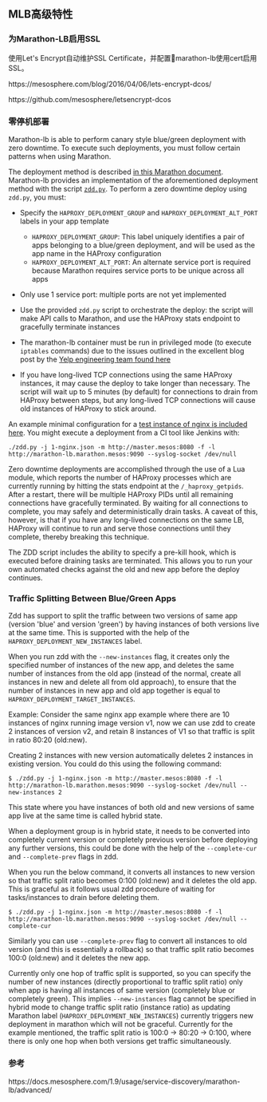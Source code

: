 ## MLB高级特性

### 为Marathon-LB启用SSL

使用Let's Encrypt自动维护SSL Certificate，并配置marathon-lb使用cert启用SSL。

https:\/\/mesosphere.com\/blog\/2016\/04\/06\/lets-encrypt-dcos\/

https:\/\/github.com\/mesosphere\/letsencrypt-dcos

### 零停机部署

Marathon-lb is able to perform canary style blue\/green deployment with zero downtime. To execute such deployments, you must follow certain patterns when using Marathon.

The deployment method is described [in this Marathon document](https://mesosphere.github.io/marathon/docs/blue-green-deploy.html). Marathon-lb provides an implementation of the aforementioned deployment method with the script [`zdd.py`](https://github.com/mesosphere/marathon-lb/blob/master/zdd.py). To perform a zero downtime deploy using `zdd.py`, you must:

* Specify the `HAPROXY_DEPLOYMENT_GROUP` and `HAPROXY_DEPLOYMENT_ALT_PORT` labels in your app template
  * `HAPROXY_DEPLOYMENT_GROUP`: This label uniquely identifies a pair of apps belonging to a blue\/green deployment, and will be used as the app name in the HAProxy configuration
  * `HAPROXY_DEPLOYMENT_ALT_PORT`: An alternate service port is required because Marathon requires service ports to be unique across all apps

* Only use 1 service port: multiple ports are not yet implemented
* Use the provided `zdd.py` script to orchestrate the deploy: the script will make API calls to Marathon, and use the HAProxy stats endpoint to gracefully terminate instances
* The marathon-lb container must be run in privileged mode \(to execute `iptables` commands\) due to the issues outlined in the excellent blog post by the [Yelp engineering team found here](http://engineeringblog.yelp.com/2015/04/true-zero-downtime-haproxy-reloads.html)
* If you have long-lived TCP connections using the same HAProxy instances, it may cause the deploy to take longer than necessary. The script will wait up to 5 minutes \(by default\) for connections to drain from HAProxy between steps, but any long-lived TCP connections will cause old instances of HAProxy to stick around.

An example minimal configuration for a [test instance of nginx is included here](https://github.com/mesosphere/marathon-lb/blob/master/tests/1-nginx.json). You might execute a deployment from a CI tool like Jenkins with:

```
./zdd.py -j 1-nginx.json -m http://master.mesos:8080 -f -l http://marathon-lb.marathon.mesos:9090 --syslog-socket /dev/null

```

Zero downtime deployments are accomplished through the use of a Lua module, which reports the number of HAProxy processes which are currently running by hitting the stats endpoint at the `/_haproxy_getpids`. After a restart, there will be multiple HAProxy PIDs until all remaining connections have gracefully terminated. By waiting for all connections to complete, you may safely and deterministically drain tasks. A caveat of this, however, is that if you have any long-lived connections on the same LB, HAProxy will continue to run and serve those connections until they complete, thereby breaking this technique.

The ZDD script includes the ability to specify a pre-kill hook, which is executed before draining tasks are terminated. This allows you to run your own automated checks against the old and new app before the deploy continues.

### **Traffic Splitting Between Blue\/Green Apps**

Zdd has support to split the traffic between two versions of same app \(version 'blue' and version 'green'\) by having instances of both versions live at the same time. This is supported with the help of the `HAPROXY_DEPLOYMENT_NEW_INSTANCES` label.

When you run zdd with the `--new-instances` flag, it creates only the specified number of instances of the new app, and deletes the same number of instances from the old app \(instead of the normal, create all instances in new and delete all from old approach\), to ensure that the number of instances in new app and old app together is equal to `HAPROXY_DEPLOYMENT_TARGET_INSTANCES`.

Example: Consider the same nginx app example where there are 10 instances of nginx running image version v1, now we can use zdd to create 2 instances of version v2, and retain 8 instances of V1 so that traffic is split in ratio 80:20 \(old:new\).

Creating 2 instances with new version automatically deletes 2 instances in existing version. You could do this using the following command:

```
$ ./zdd.py -j 1-nginx.json -m http://master.mesos:8080 -f -l http://marathon-lb.marathon.mesos:9090 --syslog-socket /dev/null --new-instances 2
```

This state where you have instances of both old and new versions of same app live at the same time is called hybrid state.

When a deployment group is in hybrid state, it needs to be converted into completely current version or completely previous version before deploying any further versions, this could be done with the help of the `--complete-cur` and `--complete-prev` flags in zdd.

When you run the below command, it converts all instances to new version so that traffic split ratio becomes 0:100 \(old:new\) and it deletes the old app. This is graceful as it follows usual zdd procedure of waiting for tasks\/instances to drain before deleting them.

```
$ ./zdd.py -j 1-nginx.json -m http://master.mesos:8080 -f -l http://marathon-lb.marathon.mesos:9090 --syslog-socket /dev/null --complete-cur
```

Similarly you can use `--complete-prev` flag to convert all instances to old version \(and this is essentially a rollback\) so that traffic split ratio becomes 100:0 \(old:new\) and it deletes the new app.

Currently only one hop of traffic split is supported, so you can specify the number of new instances \(directly proportional to traffic split ratio\) only when app is having all instances of same version \(completely blue or completely green\). This implies `--new-instances` flag cannot be specified in hybrid mode to change traffic split ratio \(instance ratio\) as updating Marathon label \(`HAPROXY_DEPLOYMENT_NEW_INSTANCES`\) currently triggers new deployment in marathon which will not be graceful. Currently for the example mentioned, the traffic split ratio is 100:0 -&gt; 80:20 -&gt; 0:100, where there is only one hop when both versions get traffic simultaneously.

### 参考

https:\/\/docs.mesosphere.com\/1.9\/usage\/service-discovery\/marathon-lb\/advanced\/

